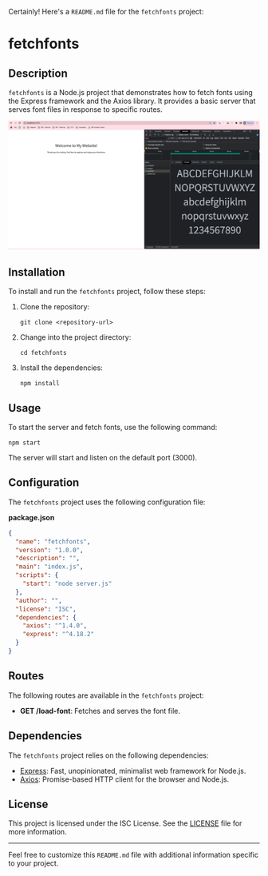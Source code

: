 Certainly! Here's a `README.md` file for the `fetchfonts` project:

# fetchfonts

## Description

`fetchfonts` is a Node.js project that demonstrates how to fetch fonts using the Express framework and the Axios library. It provides a basic server that serves font files in response to specific routes.

![localhost result](proxy_fonts.png)

## Installation

To install and run the `fetchfonts` project, follow these steps:

1. Clone the repository:

   ```shell
   git clone <repository-url>
   ```

2. Change into the project directory:

   ```shell
   cd fetchfonts
   ```

3. Install the dependencies:

   ```shell
   npm install
   ```

## Usage

To start the server and fetch fonts, use the following command:

```shell
npm start
```

The server will start and listen on the default port (3000).

## Configuration

The `fetchfonts` project uses the following configuration file:

**package.json**

```json
{
  "name": "fetchfonts",
  "version": "1.0.0",
  "description": "",
  "main": "index.js",
  "scripts": {
    "start": "node server.js"
  },
  "author": "",
  "license": "ISC",
  "dependencies": {
    "axios": "^1.4.0",
    "express": "^4.18.2"
  }
}
```

## Routes

The following routes are available in the `fetchfonts` project:

- **GET /load-font**: Fetches and serves the font file.

## Dependencies

The `fetchfonts` project relies on the following dependencies:

- [Express](https://www.npmjs.com/package/express): Fast, unopinionated, minimalist web framework for Node.js.
- [Axios](https://www.npmjs.com/package/axios): Promise-based HTTP client for the browser and Node.js.

## License

This project is licensed under the ISC License. See the [LICENSE](https://opensource.org/license/isc-license-txt/) file for more information.

---

Feel free to customize this `README.md` file with additional information specific to your project.